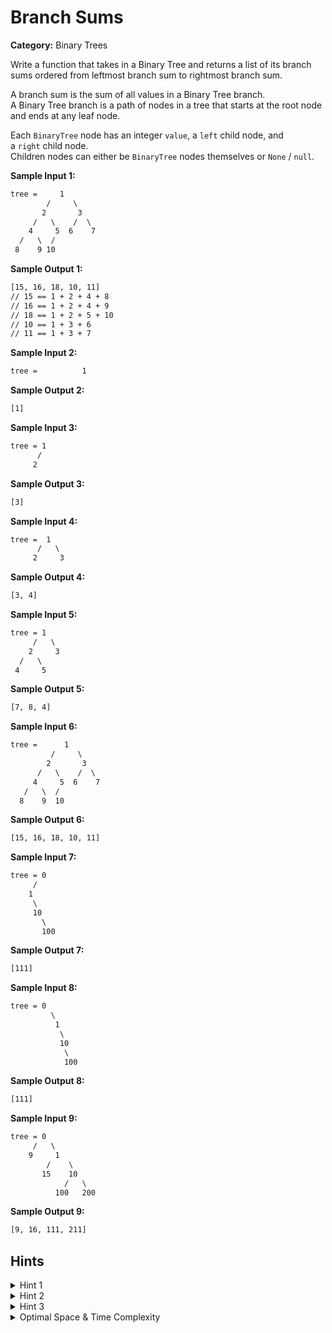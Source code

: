 # Branch Sums

**Category:** Binary Trees

Write a function that takes in a Binary Tree and returns a list of its branch sums ordered from leftmost branch sum to rightmost branch sum.

A branch sum is the sum of all values in a Binary Tree branch.\
A Binary Tree branch is a path of nodes in a tree that starts at the root node and ends at any leaf node.

Each `BinaryTree` node has an integer `value`, a `left` child node, and a `right` child node.\
Children nodes can either be `BinaryTree` nodes themselves or `None` / `null`.

**Sample Input 1:**

```txt
tree =     1
        /     \
       2       3
     /   \    /  \
    4     5  6    7
  /   \  /
 8    9 10
```

**Sample Output 1:**

```txt
[15, 16, 18, 10, 11]
// 15 == 1 + 2 + 4 + 8
// 16 == 1 + 2 + 4 + 9
// 18 == 1 + 2 + 5 + 10
// 10 == 1 + 3 + 6
// 11 == 1 + 3 + 7
```

**Sample Input 2:**

```txt
tree =          1
```

**Sample Output 2:**

```txt
[1]
```

**Sample Input 3:**

```txt
tree = 1
      /
     2
```

**Sample Output 3:**

```txt
[3]
```

**Sample Input 4:**

```txt
tree =  1
      /   \
     2     3
```

**Sample Output 4:**

```txt
[3, 4]
```

**Sample Input 5:**

```txt
tree = 1
     /   \
    2     3
  /   \
 4     5
```

**Sample Output 5:**

```txt
[7, 8, 4]
```

**Sample Input 6:**

```txt
tree =      1
         /     \
        2       3
      /   \    /  \
     4     5  6    7
   /   \  /
  8    9  10
```

**Sample Output 6:**

```txt
[15, 16, 18, 10, 11]
```

**Sample Input 7:**

```txt
tree = 0
     /
    1
     \
     10
       \
       100
```

**Sample Output 7:**

```txt
[111]
```

**Sample Input 8:**

```txt
tree = 0
         \
          1
           \
           10
            \
            100
```

**Sample Output 8:**

```txt
[111]
```

**Sample Input 9:**

```txt
tree = 0
     /   \
    9     1
        /    \
       15    10
            /   \
          100   200
```

**Sample Output 9:**

```txt
[9, 16, 111, 211]
```

## Hints

<details>
<summary>Hint 1</summary>
Try traversing the Binary Tree in a depth-first-search-like fashion.
</details>

<details>
<summary>Hint 2</summary>
Recursively traverse the Binary Tree in a depth-first-search-like fashion, and pass a running sum of the values of every previously-visited node to each node that you're traversing.
</details>

<details>
<summary>Hint 3</summary>

As you recursively traverse the tree, if you reach a leaf node (a node with no "left" or "right" Binary Tree nodes), add the relevant running sum that you've calculated to a list of sums (which you'll also have to pass to the recursive function).\
If you reach a node that isn't a leaf node, keep recursively traversing its children nodes, passing the correctly updated running sum to them.
</details>

<details>
<summary>Optimal Space & Time Complexity</summary>
O(n) time | O(n) space - where n is the number of nodes in the Binary Tree
</details>
